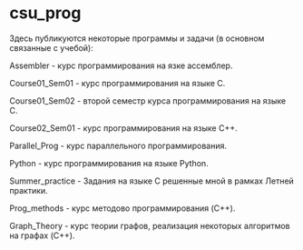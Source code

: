 # csu_prog

Здесь публикуются некоторые программы и задачи (в основном связанные с учебой):

Assembler - курс программирования на язке ассемблер.

Course01_Sem01 - курс программирования на языке C.

Course01_Sem02 - второй семестр курса программирования на языке C.

Course02_Sem01 - курс программирования на языке C++.

Parallel_Prog - курс параллельного программирования.

Python - курс программирования на языке Python.

Summer_practice - Задания на языке C решенные мной в рамках Летней практики.

Prog_methods - курс методово программирования (C++).

Graph_Theory - курс теории графов, реализация некоторых алгоритмов на графах (C++).
